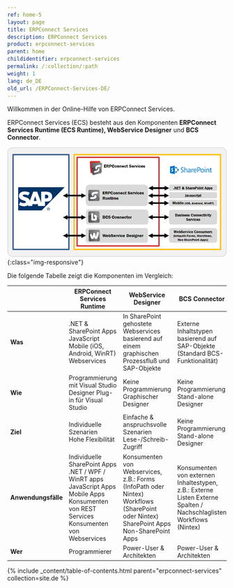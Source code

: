 ```yaml
---
ref: home-5
layout: page
title: ERPConnect Services
description: ERPConnect Services
product: erpconnect-services
parent: home
childidentifier: erpconnect-services
permalink: /:collection/:path
weight: 1
lang: de_DE
old_url: /ERPConnect-Services-DE/
---
```


Willkommen in der Online-Hilfe von ERPConnect Services. 

ERPConnect Services (ECS) besteht aus den Komponenten **ERPConnect Services Runtime (ECS Runtime), WebService Designer** und **BCS Connector**.

![ECS-Architecture](/img/content/ECS-Architecture.png){:class="img-responsive"}

Die folgende Tabelle zeigt die Komponenten im Vergleich:

|                     | ERPConnect Services Runtime                                                                                                                                        | WebService Designer                                                                                                                        | BCS Connector                                                                                                          |
|---------------------|--------------------------------------------------------------------------------------------------------------------------------------------------------------------|--------------------------------------------------------------------------------------------------------------------------------------------|------------------------------------------------------------------------------------------------------------------------|
| **Was**             | .NET & SharePoint Apps<br> JavaScript<br> Mobile (iOS, Android, WinRT)<br> Webservices                                                                             | In SharePoint gehostete Webservices   basierend auf einem graphischen Prozessfluß       und SAP-Objekte                                    | Externe Inhaltstypen basierend   auf SAP-Objekte   (Standard BCS-Funktionalität)                                       |
| **Wie**             | Programmierung mit Visual Studio<br> Designer Plug-in für Visual Studio                                                                                            | Keine Programmierung   Graphischer Designer                                                                                                | Keine Programmierung  Stand-alone Designer                                                                             |
| **Ziel**            | Individuelle Szenarien<br> Hohe Flexibilität                                                                                                                       | Einfache & anspruchsvolle Szenarien  Lese-/Schreib-Zugriff                                                                                 | Keine Programmierung  Stand-alone Designer                                                                             |
| **Anwendungsfälle** | Individuelle SharePoint Apps<br> .NET / WPF / WinRT apps<br> JavaScript Apps<br> Mobile Apps<br> Konsumenten von REST Services<br> Konsumenten von Webservices<br> | Konsumenten von Webservices, z.B.:  Forms (InfoPath oder Nintex)  Workflows (SharePoint oder Nintex)  SharePoint Apps  Non-SharePoint Apps | Konsumenten von externen Inhaltestypen, z.B.:  Externe Listen  Externe Spalten / Nachschlaglisten   Workflows (Nintex) |
| **Wer**             | Programmierer                                                                                                                                                      | Power-User & Architekten                                                                                                                   | Power-User & Architekten                                                                                               |

{% include _content/table-of-contents.html parent="erpconnect-services" collection=site.de %}